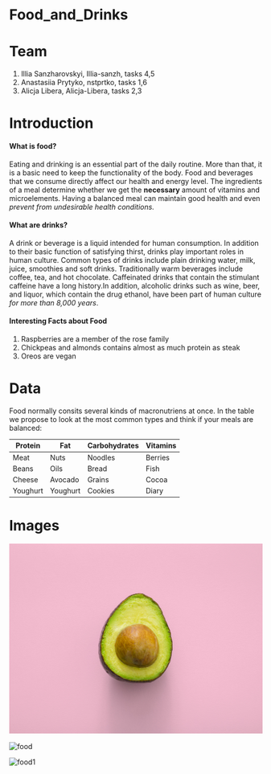# Food_and_Drinks

# Team 
1. Illia Sanzharovskyi, Illia-sanzh, tasks 4,5
2. Anastasiia Prytyko, nstprtko, tasks 1,6
3. Alicja Libera, Alicja-Libera, tasks 2,3


# Introduction

#### What is food?
Eating and drinking is an essential part of the daily routine. More than that, it is a basic need to keep the functionality of the body. Food and beverages that we consume directly affect our health and energy level. The ingredients of a meal determine whether we get the **necessary** amount of vitamins and microelements. Having a balanced meal can maintain good health and even _prevent from undesirable health conditions._  

#### What are drinks?

A drink or beverage is a liquid intended for human consumption. In addition to their basic function of satisfying thirst, drinks play important roles in human culture. Common types of drinks include plain drinking water, milk, juice, smoothies and soft drinks. Traditionally warm beverages include coffee, tea, and hot chocolate. Caffeinated drinks that contain the stimulant caffeine have a long history.In addition, alcoholic drinks such as wine, beer, and liquor, which contain the drug ethanol, have been part of human culture _for more than 8,000 years_.

#### Interesting Facts about Food

1. Raspberries are a member of the rose family 
2. Chickpeas and almonds contains almost as much protein as steak
3. Oreos are vegan



# Data

Food normally consits several kinds of macronutriens at once. In the table we propose to look at the most common types and think if your meals are balanced:

| Protein |    Fat   | Carbohydrates | Vitamins|
|---------|----------|---------------|---------|
|  Meat   | Nuts     | Noodles       | Berries |
|  Beans  | Oils     | Bread         | Fish    |
| Cheese  | Avocado  | Grains        | Cocoa   |
| Youghurt| Youghurt | Cookies       | Diary   |


# Images 

![avocado](https://github.com/nstprtko/Food_and_Drinks/blob/5dc9f71ffaed8b3ca0c8d1f9c15dc631ab192a8c/images/thought-catalog-9aOswReDKPo-unsplash.jpg?raw=true)

![food](https://plus.unsplash.com/premium_photo-1670601440146-3b33dfcd7e17?q=80&w=2138&auto=format&fit=crop&ixlib=rb-4.0.3&ixid=M3wxMjA3fDB8MHxwaG90by1wYWdlfHx8fGVufDB8fHx8fA%3D%3D)

![food1](https://images.unsplash.com/photo-1463740839922-2d3b7e426a56?q=80&w=2150&auto=format&fit=crop&ixlib=rb-4.0.3&ixid=M3wxMjA3fDB8MHxwaG90by1wYWdlfHx8fGVufDB8fHx8fA%3D%3D)